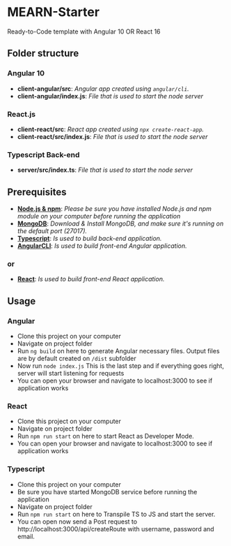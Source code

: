 # MEARN-Starter
Ready-to-Code template with Angular 10 OR React 16

## Folder structure

### Angular 10
+ **client-angular/src**: *Angular app created using ```angular/cli```.*
+ **client-angular/index.js**: *File that is used to start the node server*

### React.js
+ **client-react/src**: *React app created using ```npx create-react-app```.*
+ **client-react/src/index.js**: *File that is used to start the node server*

### Typescript Back-end
+ **server/src/index.ts**: *File that is used to start the node server*


## Prerequisites

+ **[Node.js & npm](https://nodejs.org/en/download/)**: *Please be sure you have installed Node.js and npm module on your computer before running the application*
+ **[MongoDB](https://www.mongodb.com/download-center)**: *Download & Install MongoDB, and make sure it's running on the default port (27017).*
+ **[Typescript](https://www.typescriptlang.org/)**: *Is used to build back-end application.*
+ **[AngularCLI](https://cli.angular.io/)**: *Is used to build front-end Angular application.*
### or
+ **[React](https://reactjs.org/)**: *Is used to build front-end React application.*


## Usage

### Angular
+ Clone this project on your computer
+ Navigate on project folder
+ Run ```ng build``` on here to generate Angular necessary files. Output files are by default created on ```/dist``` subfolder
+ Now run ```node index.js``` This is the last step and if everything goes right, server will start listening for requests
+ You can open your browser and navigate to localhost:3000 to see if application works

### React
+ Clone this project on your computer
+ Navigate on project folder
+ Run ```npm run start``` on here to start React as Developer Mode.
+ You can open your browser and navigate to localhost:3000 to see if application works

### Typescript
+ Clone this project on your computer
+ Be sure you have started MongoDB service before running the application
+ Navigate on project folder
+ Run ```npm run start``` on here to Transpile TS to JS and start the server.
+ You can open now send a Post request to http://localhost:3000/api/createRoute with username, password and email.
